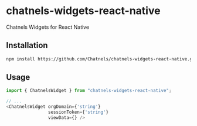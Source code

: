 # chatnels-widgets-react-native

Chatnels Widgets for React Native

## Installation

```sh
npm install https://github.com/Chatnels/chatnels-widgets-react-native.git
```

## Usage

```js
import { ChatnelsWidget } from "chatnels-widgets-react-native";

// ...
<ChatnelsWidget orgDomain={'string'}
                sessionToken={'string'}
                viewData={} />
```
